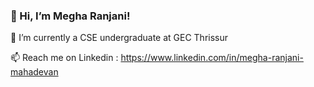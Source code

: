### 👋 Hi, I’m Megha Ranjani!

🌱 I’m currently a CSE undergraduate at GEC Thrissur

📫 Reach me on Linkedin  : https://www.linkedin.com/in/megha-ranjani-mahadevan
                        
<!---
megharanjani/megharanjani is a ✨ special ✨ repository because its `README.md` (this file) appears on your GitHub profile.
You can click the Preview link to take a look at your changes.
--->
